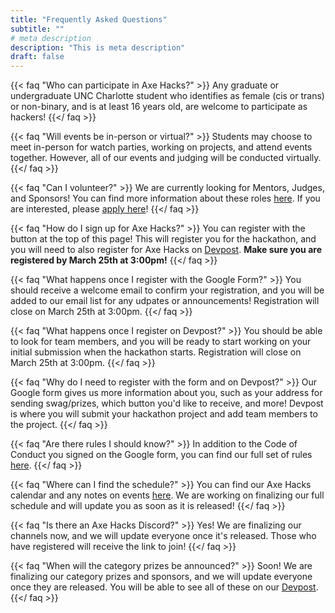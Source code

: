 ```yaml
---
title: "Frequently Asked Questions"
subtitle: ""
# meta description
description: "This is meta description"
draft: false
---
```


{{< faq "Who can participate in Axe Hacks?" >}}
Any graduate or undergraduate UNC Charlotte student who identifies as female (cis or trans) or non-binary,
and is at least 16 years old, are welcome to participate as hackers!
{{</ faq >}}

{{< faq "Will events be in-person or virtual?" >}}
Students may choose to meet in-person for watch parties, working on projects, and attend events together. However, all of our events and judging will be conducted virtually.
{{</ faq >}}

{{< faq "Can I volunteer?" >}}
We are currently looking for Mentors, Judges, and Sponsors! You can find more information about these roles [here](https://gwc-uncc.github.io/axe-hacks-2022/volunteer/). If you are interested, please [apply here](https://forms.gle/R1dfNhV1CVEmn7QAA)!
{{</ faq >}}

{{< faq "How do I sign up for Axe Hacks?" >}}
You can register with the button at the top of this page! This will register you for the hackathon, and you will need to also register for Axe Hacks on [Devpost](https://axe-hacks-2022.devpost.com/). **Make sure you are registered by March 25th at 3:00pm!**
{{</ faq >}}

{{< faq "What happens once I register with the Google Form?" >}}
You should receive a welcome email to confirm your registration, and you will be added to our email list for any udpates or announcements! Registration will close on March 25th at 3:00pm.
{{</ faq >}}

{{< faq "What happens once I register on Devpost?" >}}
You should be able to look for team members, and you will be ready to start working on your initial submission when the hackathon starts. Registration will close on March 25th at 3:00pm.
{{</ faq >}}

{{< faq "Why do I need to register with the form and on Devpost?" >}}
Our Google form gives us more information about you, such as your address for sending swag/prizes, which button you'd like to receive, and more! Devpost is where you will submit your hackathon project and add team members to the project.
{{</ faq >}}

{{< faq "Are there rules I should know?" >}}
In addition to the Code of Conduct you signed on the Google form, you can find our full set of rules [here](https://gwc-uncc.github.io/axe-hacks-2022/hackathon-rules/).
{{</ faq >}}

{{< faq "Where can I find the schedule?" >}}
You can find our Axe Hacks calendar and any notes on events [here](https://gwc-uncc.github.io/axe-hacks-2022/blog/). We are working on finalizing our full schedule and will update you as soon as it is released!
{{</ faq >}}

{{< faq "Is there an Axe Hacks Discord?" >}}
Yes! We are finalizing our channels now, and we will update everyone once it's released. Those who have registered will receive the link to join!
{{</ faq >}}

{{< faq "When will the category prizes be announced?" >}}
Soon! We are finalizing our category prizes and sponsors, and we will update everyone once they are released. You will be able to see all of these on our [Devpost](https://axe-hacks-2022.devpost.com/).
{{</ faq >}}
